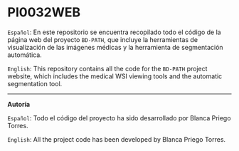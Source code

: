 # PI0032WEB
`Español`: En este repositorio se encuentra recopilado todo el código de la página web del proyecto `BD-PATH`, que incluye la herramientas de visualización de las imágenes médicas y la herramienta de segmentación automática.

`English`: This repository contains all the code for the `BD-PATH` project website, which includes the medical WSI viewing tools and the automatic segmentation tool.

---
**Autoría**

`Español`: Todo el código del proyecto ha sido desarrollado por Blanca Priego Torres.

`English`: All the project code has been developed by Blanca Priego Torres.